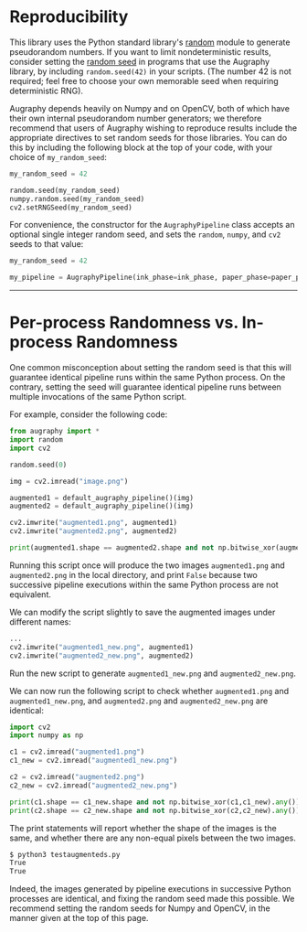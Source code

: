 # Reproducibility
This library uses the Python standard library's [random](https://docs.python.org/3/library/random.html) module to generate pseudorandom numbers. If you want to limit nondeterministic results, consider setting the [random seed](https://docs.python.org/3/library/random.html#random.seed) in programs that use the Augraphy library, by including `random.seed(42)` in your scripts. (The number 42 is not required; feel free to choose your own memorable seed when requiring deterministic RNG).

Augraphy depends heavily on Numpy and on OpenCV, both of which have their own internal pseudorandom number generators; we therefore recommend that users of Augraphy wishing to reproduce results include the appropriate directives to set random seeds for those libraries. You can do this by including the following block at the top of your code, with your choice of `my_random_seed`:

``` python
my_random_seed = 42

random.seed(my_random_seed)
numpy.random.seed(my_random_seed)
cv2.setRNGSeed(my_random_seed)
```

For convenience, the constructor for the `AugraphyPipeline` class accepts an optional single integer random seed, and sets the `random`, `numpy`, and `cv2` seeds to that value:

``` python
my_random_seed = 42

my_pipeline = AugraphyPipeline(ink_phase=ink_phase, paper_phase=paper_phase, post_phase=post_phase, random_seed=my_random_seed)
```

---

# Per-process Randomness vs. In-process Randomness
One common misconception about setting the random seed is that this will guarantee identical pipeline runs within the same Python process. On the contrary, setting the seed will guarantee identical pipeline runs between multiple invocations of the same Python script.

For example, consider the following code:

``` python
from augraphy import *
import random
import cv2

random.seed(0)

img = cv2.imread("image.png")

augmented1 = default_augraphy_pipeline()(img)
augmented2 = default_augraphy_pipeline()(img)

cv2.imwrite("augmented1.png", augmented1)
cv2.imwrite("augmented2.png", augmented2)

print(augmented1.shape == augmented2.shape and not np.bitwise_xor(augmented1,augmented2).any())
```

Running this script once will produce the two images `augmented1.png` and `augmented2.png` in the local directory, and print `False` because two successive pipeline executions within the same Python process are not equivalent.

We can modify the script slightly to save the augmented images under different names:

``` python
...
cv2.imwrite("augmented1_new.png", augmented1)
cv2.imwrite("augmented2_new.png", augmented2)
```

Run the new script to generate `augmented1_new.png` and `augmented2_new.png`.

We can now run the following script to check whether `augmented1.png` and `augmented1_new.png`, and `augmented2.png` and `augmented2_new.png` are identical:

``` python
import cv2
import numpy as np

c1 = cv2.imread("augmented1.png")
c1_new = cv2.imread("augmented1_new.png")

c2 = cv2.imread("augmented2.png")
c2_new = cv2.imread("augmented2_new.png")

print(c1.shape == c1_new.shape and not np.bitwise_xor(c1,c1_new).any())
print(c2.shape == c2_new.shape and not np.bitwise_xor(c2,c2_new).any())
```

The print statements will report whether the shape of the images is the same, and whether there are any non-equal pixels between the two images.

``` bash
$ python3 testaugmenteds.py
True
True
```

Indeed, the images generated by pipeline executions in successive Python processes are identical, and fixing the random seed made this possible. We recommend setting the random seeds for Numpy and OpenCV, in the manner given at the top of this page.
